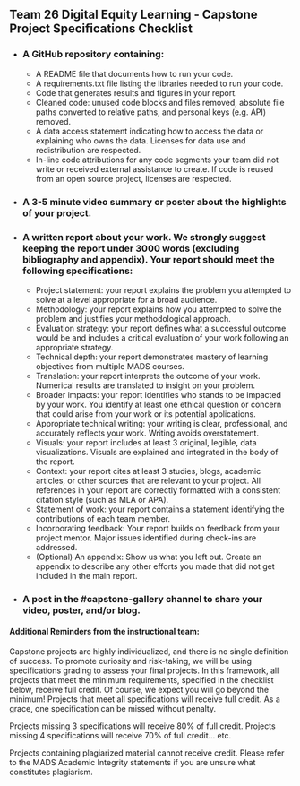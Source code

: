 ## Team 26 Digital Equity Learning - Capstone Project Specifications Checklist

- ### A GitHub repository containing:
  - A README file that documents how to run your code.
  - A requirements.txt file listing the libraries needed to run your code.
  - Code that generates results and figures in your report.
  - Cleaned code: unused code blocks and files removed, absolute file paths converted to relative paths, and personal keys (e.g. API) removed.
  - A data access statement indicating how to access the data or explaining who owns the data. Licenses for data use and redistribution are respected.
  - In-line code attributions for any code segments your team did not write or received external assistance to create. If code is reused from an open source project, licenses are respected.
- ### A 3-5 minute video summary or poster about the highlights of your project.
- ### A written report about your work. We strongly suggest keeping the report under 3000 words (excluding bibliography and appendix). Your report should meet the following specifications:
  - Project statement: your report explains the problem you attempted to solve at a level appropriate for a broad audience.
  - Methodology: your report explains how you attempted to solve the problem and justifies your methodological approach.
  - Evaluation strategy: your report defines what a successful outcome would be and includes a critical evaluation of your work following an appropriate strategy.
  - Technical depth: your report demonstrates mastery of learning objectives from multiple MADS courses.
  - Translation: your report interprets the outcome of your work. Numerical results are translated to insight on your problem.
  - Broader impacts: your report identifies who stands to be impacted by your work. You identify at least one ethical question or concern that could arise from your work or its potential applications.
  - Appropriate technical writing: your writing is clear, professional, and accurately reflects your work. Writing avoids overstatement.
  - Visuals: your report includes at least 3 original, legible, data visualizations. Visuals are explained and integrated in the body of the report.
  - Context: your report cites at least 3 studies, blogs, academic articles, or other sources that are relevant to your project. All references in your report are correctly formatted with a consistent citation style (such as MLA or APA).
  - Statement of work: your report contains a statement identifying the contributions of each team member.
  - Incorporating feedback: Your report builds on feedback from your project mentor. Major issues identified during check-ins are addressed.
  - (Optional) An appendix: Show us what you left out. Create an appendix to describe any other efforts you made that did not get included in the main report.
- ### A post in the #capstone-gallery channel to share your video, poster, and/or blog.


#### Additional Reminders from the instructional team:

Capstone projects are highly individualized, and there is no single definition of success. To promote curiosity and risk-taking, we will be using specifications grading to assess your final projects. In this framework, all projects that meet the minimum requirements, specified in the checklist below, receive full credit. Of course, we expect you will go beyond the minimum! 
Projects that meet all specifications will receive full credit. As a grace, one specification can be missed without penalty.


Projects missing 3 specifications will receive 80% of full credit.
Projects missing 4 specifications will receive 70% of full credit… etc.


Projects containing plagiarized material cannot receive credit. Please refer to the MADS Academic Integrity statements if you are unsure what constitutes plagiarism.
